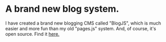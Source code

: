 # A brand new blog system.
I have created a brand new blogging CMS called "BlogJS", which is much easier and more fun than my old "pages.js" system. And, of course, it's open source. Find it [here.](https://github.com/sparksammy/BlogJS)